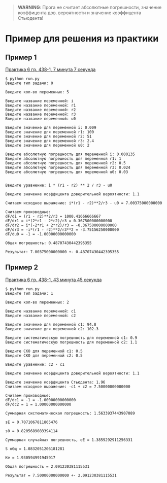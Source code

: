 > **WARNING**: Прога не считает абсолютные погрешности, значение коэффицента дов. вероятности и значение коэффицента Стьюдента!

# Пример для решения из практики

## Пример 1
[Практика 6 гр. 438-1, 7 минута 7 секунда](https://skynet.2i.tusur.ru/playback/presentation/2.0/playback.html?meetingId=63609490961c34944bce2ccff61cef4fa2a3d0ec-1619494504161&t=7m7s)

```shell
$ python run.py
Введите тип задачи: 0

Введите кол-во переменных: 5

Введите название переменной: i
Введите название переменной: r1
Введите название переменной: r2
Введите название переменной: r3
Введите название переменной: u0

Введите значение для переменной i: 0.009
Введите значение для переменной r1: 100
Введите значение для переменной r2: 51
Введите значение для переменной r3: 2.4
Введите значение для переменной u0: 2

Введите абсолютную погрешность для переменной i: 0.000135
Введите абсолютную погрешность для переменной r1: 1
Введите абсолютную погрешность для переменной r2: 0.5
Введите абсолютную погрешность для переменной r3: 0.024
Введите абсолютную погрешность для переменной u0: 0.03


Введите уравнение: i * (r1 - r2) ** 2 / r3 - u0

Введите значение коэффицента доверительной вероятности: 1.1 

Считаем исходное выражение: i*(r1 - r2)**2/r3 - u0 = 7.00375000000000

Считаем производные:
dF/di = (r1 - r2)**2/r3 = 1000.41666666667
dF/dr1 = i*(2*r1 - 2*r2)/r3 = 0.367500000000000
dF/dr2 = i*(-2*r1 + 2*r2)/r3 = -0.367500000000000
dF/dr3 = -i*(r1 - r2)**2/r3**2 = -3.75156250000000
dF/du0 = -1 = -1.00000000000000

Общая погрешность: 0.48707430442395355

Результат: 7.00375000000000 +- 0.48707430442395355
```

## Пример 2
[Практика 6 гр. 438-1, 43 минута 45 секунда](https://skynet.2i.tusur.ru/playback/presentation/2.0/playback.html?meetingId=63609490961c34944bce2ccff61cef4fa2a3d0ec-1619494504161&t=43m45s)

```shell
$ python run.py
Введите тип задачи: 1

Введите кол-во переменных: 2

Введите название переменной: c1
Введите название переменной: c2

Введите значение для переменной c1: 94.8
Введите значение для переменной c2: 102.3

Введите систематическую погрешность для переменной c1: 0.9
Введите систематическую погрешность для переменной c2: 1.1

Введите СКО для переменной c1: 0.5
Введите СКО для переменной c2: 0.5

Введите уравнение: c2 - c1

Введите значение коэффицента доверительной вероятности: 1.1

Введите значение коэффицента Стьюдента: 1.96
Считаем исходное выражение: -c1 + c2 = 7.50000000000000  

Считаем производные:
dF/dc1 = -1 = -1.00000000000000
dF/dc2 = 1 = 1.00000000000000

Суммарная систематическая погрешность: 1.5633937443907089

sE = 0.7071067811865476

s0 = 0.8205689083394114

Суммарная случайная погрешность, eE = 1.3859292911256331 

S общ = 1.0832051206181281

Ке = 1.930594991945917

Общая погрешность = 2.091230381115531

Результат = 7.50000000000000 +- 2.091230381115531
```